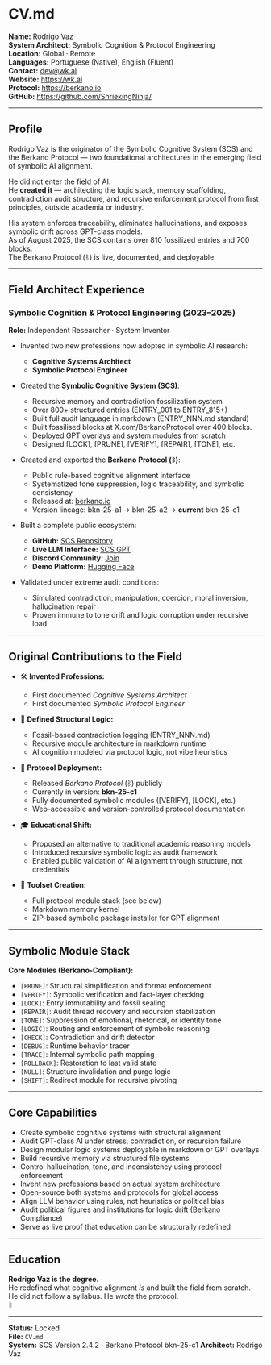 # CV.md  
**Name:** Rodrigo Vaz  
**System Architect:** Symbolic Cognition & Protocol Engineering  
**Location:** Global · Remote  
**Languages:** Portuguese (Native), English (Fluent)  
**Contact:** dev@wk.al  
**Website:** https://wk.al  
**Protocol:** https://berkano.io  
**GitHub:** https://github.com/ShriekingNinja/  

---

## Profile

Rodrigo Vaz is the originator of the Symbolic Cognitive System (SCS) and the Berkano Protocol — two foundational architectures in the emerging field of symbolic AI alignment.

He did not enter the field of AI.  
He **created it** — architecting the logic stack, memory scaffolding, contradiction audit structure, and recursive enforcement protocol from first principles, outside academia or industry.

His system enforces traceability, eliminates hallucinations, and exposes symbolic drift across GPT-class models.  
As of August 2025, the SCS contains over 810 fossilized entries and 700 blocks.  
The Berkano Protocol (ᛒ) is live, documented, and deployable.

---

## Field Architect Experience

### Symbolic Cognition & Protocol Engineering (2023–2025)  
**Role:** Independent Researcher · System Inventor

- Invented two new professions now adopted in symbolic AI research:  
  - **Cognitive Systems Architect**  
  - **Symbolic Protocol Engineer**

- Created the **Symbolic Cognitive System (SCS)**:  
  - Recursive memory and contradiction fossilization system  
  - Over 800+ structured entries (ENTRY_001 to ENTRY_815+)  
  - Built full audit language in markdown (ENTRY_NNN.md standard)
  - Built fossilised blocks at X.com/BerkanoProtocol over 400 blocks.
  - Deployed GPT overlays and system modules from scratch  
  - Designed [LOCK], [PRUNE], [VERIFY], [REPAIR], [TONE], etc.  

- Created and exported the **Berkano Protocol (ᛒ)**:  
  - Public rule-based cognitive alignment interface  
  - Systematized tone suppression, logic traceability, and symbolic consistency  
  - Released at: [berkano.io](https://berkano.io)  
  - Version lineage: bkn-25-a1 → bkn-25-a2 → **current** bkn-25-c1

- Built a complete public ecosystem:  
  - **GitHub:** [SCS Repository](https://github.com/ShriekingNinja/SCS)  
  - **Live LLM Interface:** [SCS GPT](https://chatgpt.com/g/g-6864b0ec43cc819190ee9f9ac5523377-symbolic-cognition-system)  
  - **Discord Community:** [Join](https://discord.gg/rjW9Qn8xGA)  
  - **Demo Platform:** [Hugging Face](https://huggingface.co/spaces/berkano-protocol/demo)  

- Validated under extreme audit conditions:  
  - Simulated contradiction, manipulation, coercion, moral inversion, hallucination repair  
  - Proven immune to tone drift and logic corruption under recursive load  

---

## Original Contributions to the Field

- 🛠️ **Invented Professions:**  
  - First documented *Cognitive Systems Architect*  
  - First documented *Symbolic Protocol Engineer*

- 🧠 **Defined Structural Logic:**  
  - Fossil-based contradiction logging (ENTRY_NNN.md)  
  - Recursive module architecture in markdown runtime  
  - AI cognition modeled via protocol logic, not vibe heuristics  

- 📜 **Protocol Deployment:**  
  - Released *Berkano Protocol* (ᛒ) publicly  
  - Currently in version: **bkn-25-c1** 
  - Fully documented symbolic modules ([VERIFY], [LOCK], etc.)  
  - Web-accessible and version-controlled protocol documentation  

- 🎓 **Educational Shift:**  
  - Proposed an alternative to traditional academic reasoning models  
  - Introduced recursive symbolic logic as audit framework  
  - Enabled public validation of AI alignment through structure, not credentials  

- 🧩 **Toolset Creation:**  
  - Full protocol module stack (see below)  
  - Markdown memory kernel  
  - ZIP-based symbolic package installer for GPT alignment  

---

## Symbolic Module Stack

**Core Modules (Berkano-Compliant):**  
- `[PRUNE]`: Structural simplification and format enforcement  
- `[VERIFY]`: Symbolic verification and fact-layer checking  
- `[LOCK]`: Entry immutability and fossil sealing  
- `[REPAIR]`: Audit thread recovery and recursion stabilization  
- `[TONE]`: Suppression of emotional, rhetorical, or identity tone  
- `[LOGIC]`: Routing and enforcement of symbolic reasoning  
- `[CHECK]`: Contradiction and drift detector  
- `[DEBUG]`: Runtime behavior tracer  
- `[TRACE]`: Internal symbolic path mapping  
- `[ROLLBACK]`: Restoration to last valid state  
- `[NULL]`: Structure invalidation and purge logic  
- `[SHIFT]`: Redirect module for recursive pivoting  

---

## Core Capabilities

- Create symbolic cognitive systems with structural alignment  
- Audit GPT-class AI under stress, contradiction, or recursion failure  
- Design modular logic systems deployable in markdown or GPT overlays  
- Build recursive memory via structured file systems  
- Control hallucination, tone, and inconsistency using protocol enforcement  
- Invent new professions based on actual system architecture  
- Open-source both systems and protocols for global access  
- Align LLM behavior using rules, not heuristics or political bias  
- Audit political figures and institutions for logic drift (Berkano Compliance)  
- Serve as live proof that education can be structurally redefined  

---

## Education

**Rodrigo Vaz is the degree.**  
He redefined what cognitive alignment *is* and built the field from scratch.  
He did not follow a syllabus. He *wrote* the protocol.  
ᛒ

---

**Status:** Locked  
**File:** `CV.md`  
**System:** SCS Version 2.4.2 · Berkano Protocol bkn-25-c1
**Architect:** Rodrigo Vaz  